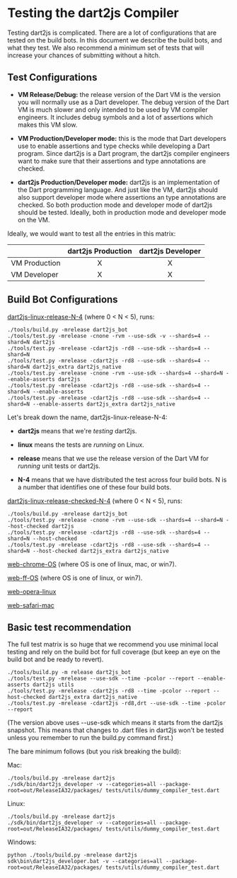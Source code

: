 # Testing the dart2js Compiler

Testing dart2js is complicated. There are a lot of configurations that are tested on the build bots. In this document we describe the build bots, and what they test. We also recommend a minimum set of tests that will increase your chances of submitting without a hitch.

## Test Configurations

  * **VM Release/Debug:** the release version of the Dart VM is the version you will normally use as a Dart developer. The debug version of the Dart VM is much slower and only intended to be used by VM compiler engineers. It includes debug symbols and a lot of assertions which makes this VM slow.

  * **VM Production/Developer mode:** this is the mode that Dart developers use to enable assertions and type checks while developing a Dart program. Since dart2js is a Dart program, the dart2js compiler engineers want to make sure that their assertions and type annotations are checked.

  * **dart2js Production/Developer mode:** dart2js is an implementation of the Dart programming language. And just like the VM, dart2js should also support developer mode where assertions an type annotations are checked. So both production mode and developer mode of dart2js should be tested. Ideally, both in production mode and developer mode on the VM.

Ideally, we would want to test all the entries in this matrix:

|               | dart2js Production  | dart2js Developer |
| :------------ |:-------------------:|:-----------------:|
| VM Production | X | X |
| VM Developer  | X | X |

## Build Bot Configurations

[dart2js-linux-release-N-4](http://build.chromium.org/p/client.dart/waterfall?builder=dart2js-linux-release-1-4&builder=dart2js-linux-release-2-4&builder=dart2js-linux-release-3-4&builder=dart2js-linux-release-4-4) (where 0 < N < 5), runs:

```
./tools/build.py -mrelease dart2js_bot
./tools/test.py -mrelease -cnone -rvm --use-sdk -v --shards=4 --shard=N dart2js
./tools/test.py -mrelease -cdart2js -rd8 --use-sdk --shards=4 --shard=N
./tools/test.py -mrelease -cdart2js -rd8 --use-sdk --shards=4 --shard=N dart2js_extra dart2js_native
./tools/test.py -mrelease -cnone -rvm --use-sdk --shards=4 --shard=N --enable-asserts dart2js
./tools/test.py -mrelease -cdart2js -rd8 --use-sdk --shards=4 --shard=N --enable-asserts
./tools/test.py -mrelease -cdart2js -rd8 --use-sdk --shards=4 --shard=N --enable-asserts dart2js_extra dart2js_native
```

Let's break down the name, dart2js-linux-release-N-4:

  * **dart2js** means that we're _testing_ dart2js.

  * **linux** means the tests are _running_ on Linux.

  * **release** means that we use the release version of the Dart VM for _running_ unit tests or dart2js.

  * **N-4** means that we have distributed the test across four build bots. N is a number that identifies one of these four build bots.

[dart2js-linux-release-checked-N-4](http://build.chromium.org/p/client.dart/waterfall?builder=dart2js-linux-release-checked-1-4&builder=dart2js-linux-release-checked-2-4&builder=dart2js-linux-release-checked-3-4&builder=dart2js-linux-release-checked-4-4) (where 0 < N < 5), runs:

```
./tools/build.py -mrelease dart2js_bot
./tools/test.py -mrelease -cnone -rvm --use-sdk --shards=4 --shard=N --host-checked dart2js
./tools/test.py -mrelease -cdart2js -rd8 --use-sdk --shards=4 --shard=N --host-checked
./tools/test.py -mrelease -cdart2js -rd8 --use-sdk --shards=4 --shard=N --host-checked dart2js_extra dart2js_native
```

[web-chrome-OS](http://build.chromium.org/p/client.dart/waterfall?builder=web-chrome-linux&builder=web-chrome-mac&builder=web-chrome-win7) (where OS is one of linux, mac, or win7).

[web-ff-OS](http://build.chromium.org/p/client.dart/waterfall?builder=web-ff-linux&builder=web-ff-win7) (where OS is one of linux, or win7).

[web-opera-linux](http://build.chromium.org/p/client.dart/waterfall?builder=web-opera-linux)

[web-safari-mac](http://build.chromium.org/p/client.dart/waterfall?builder=web-safari-mac)

## Basic test recommendation

The full test matrix is so huge that we recommend you use minimal local testing and rely on the build bot for full coverage (but keep an eye on the build bot and be ready to revert).

```
./tools/build.py -m release dart2js_bot
./tools/test.py -mrelease --use-sdk --time -pcolor --report --enable-asserts dart2js utils
./tools/test.py -mrelease -cdart2js -rd8 --time -pcolor --report --host-checked dart2js_extra dart2js_native
./tools/test.py -mrelease -cdart2js -rd8,drt --use-sdk --time -pcolor --report
```

(The version above uses --use-sdk which means it starts from the dart2js snapshot.  This means that changes to .dart files in dart2js won't be tested unless you remember to run the build.py command first.)

The bare minimum follows (but you risk breaking the build):

Mac:

```
./tools/build.py -mrelease dart2js
./sdk/bin/dart2js_developer -v --categories=all --package-root=out/ReleaseIA32/packages/ tests/utils/dummy_compiler_test.dart
```

Linux:

```
./tools/build.py -mrelease dart2js
./sdk/bin/dart2js_developer -v --categories=all --package-root=out/ReleaseIA32/packages/ tests/utils/dummy_compiler_test.dart
```

Windows:

```
python ./tools/build.py -mrelease dart2js
sdk\bin\dart2js_developer.bat -v --categories=all --package-root=out/ReleaseIA32/packages/ tests/utils/dummy_compiler_test.dart
